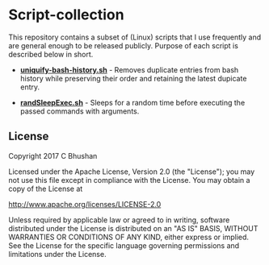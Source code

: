 # Script-collection
This repository contains a subset of (Linux) scripts that I use frequently and are general enough to be released publicly. Purpose of each script is described below in short.

* [**uniquify-bash-history.sh**](https://github.com/cbhushan/script-collection/blob/master/uniquify-bash-history.sh) - Removes duplicate entries from bash history while preserving their order and retaining the latest dupicate entry. 

* [**randSleepExec.sh**](https://github.com/cbhushan/script-collection/blob/master/randSleepExec.sh) - Sleeps for a random time before executing the passed commands with arguments.

## License
   Copyright 2017 C Bhushan

   Licensed under the Apache License, Version 2.0 (the "License");
   you may not use this file except in compliance with the License.
   You may obtain a copy of the License at
   
   http://www.apache.org/licenses/LICENSE-2.0

   Unless required by applicable law or agreed to in writing, software
   distributed under the License is distributed on an "AS IS" BASIS,
   WITHOUT WARRANTIES OR CONDITIONS OF ANY KIND, either express or implied.
   See the License for the specific language governing permissions and
   limitations under the License.
   
